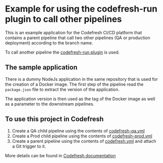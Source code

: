 # Example for using the codefresh-run plugin to call other pipelines

This is an example application for the Codefresh CI/CD platform that contains a parent pipeline that call two other pipelines (QA or production deployment) according to the branch name.

To call another pipeline the [codefresh-run plugin](https://codefresh.io/steps/step/codefresh-run) is used.


## The sample application

There is a dummy NodeJs application in the same repository that is used for the creation of a Docker image.
The first step of the pipeline read the `package.json` file to extract the version of the application.

The application version is then used as the tag of the Docker image as well as a parameter to the downstream
pipelines.


## To use this project in Codefresh

1. Create a QA child pipeline using the contents of [codefresh-qa.yml](codefresh-qa.yml)
1. Create a Prod child pipeline using the contents of [codefresh-prod.yml](codefresh-prod.yml)
1. Create a parent pipeline using the contents of [codefresh.yml](codefresh.yml) and attach a Git trigger to it.

More details can be found in [Codefresh documentation](https://codefresh.io/docs/docs/yaml-examples/examples/call-child-pipelines/)

